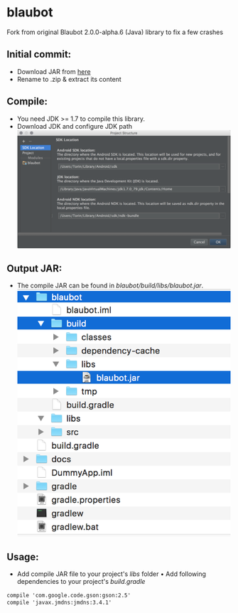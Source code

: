 # blaubot
Fork from original Blaubot 2.0.0-alpha.6 (Java) library to fix a few crashes

## Initial commit:
* Download JAR from [here](https://bintray.com/artifact/download/hgross/maven/eu/hgross/blaubot-android/2.0.0-alpha.6/blaubot-android-2.0.0-alpha.6-sources.jar)
* Rename to .zip & extract its content

## Compile:
* You need JDK >= 1.7 to compile this library.
* Download JDK and configure JDK path
![JDK Path](https://raw.githubusercontent.com/torinnguyen/blaubot/master/docs/jdk_path.png)

## Output JAR:
* The compile JAR can be found in *blaubot/build/libs/blaubot.jar*.
![JDK Path](https://raw.githubusercontent.com/torinnguyen/blaubot/master/docs/output.png)

## Usage:
* Add compile JAR file to your project's *libs* folder
• Add following dependencies to your project's *build.gradle*
```
compile 'com.google.code.gson:gson:2.5'
compile 'javax.jmdns:jmdns:3.4.1'
```